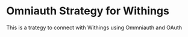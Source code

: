 # Omniauth Strategy for Withings
This is a trategy to connect with Withings using Ommniauth and OAuth